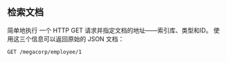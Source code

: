 ## 检索文档

简单地执行 一个 HTTP GET 请求并指定文档的地址——索引库、类型和ID。 使用这三个信息可以返回原始的 JSON 文档：

```
GET /megacorp/employee/1
```
